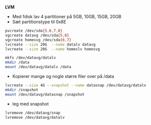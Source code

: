 **LVM**

  * Med fdisk lav 4 partitioner på 5GB, 10GB, 15GB, 20GB 
  * Sæt partitionstype til 0x8E

```bash
pvcreate /dev/sda{5,6,7,8}
vgcreate datavg /dev/sda{5,8}
vgcreate homesvg /dev/sda{6,7}
lvcreate --size 20G  --name datalv datavg
lvcreate --size 20G  --name homeslv homesvg

mkfs /dev/datavg/datalv
mkdir /data
mount /dev/datavg/datalv /data
```

  * Kopierer mange og nogle større filer over på /data

```bash
lvcreate --size 4G --snapshot --name datasnap /dev/datavg/datalv
mkdir /snapshot
mount /dev/datavg/datasnap /snapshot
```

  * leg med snapshot

```bash
lvremove /dev/datavg/snap
lvremove /dev/datavg/datalv
```
